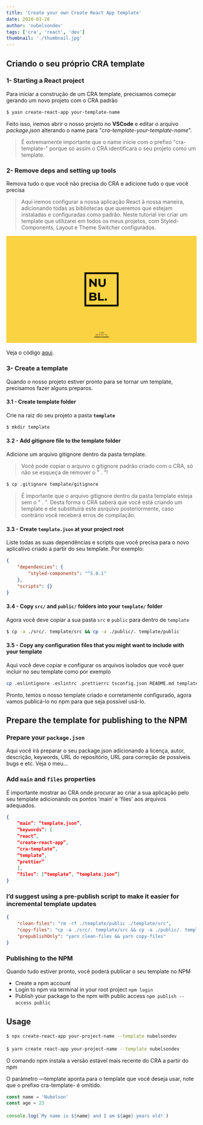 ```yaml
---
title: 'Create your own Create React App template'
date: 2020-03-20
author: 'nubelsondev'
tags: ['cra', 'react', 'dev']
thumbnail: './thumbnail.jpg'
---
```


## Criando o seu próprio CRA template

### 1- Starting a React project

Para iniciar a construção de um CRA template, precisamos começar gerando um novo projeto com o CRA padrão

```bash
$ yasn create-react-app your-template-name
```

Feito isso, iremos abrir o nosso projeto no **VSCode** e editar o arquivo _package.json_ alterando o name para "_cra-template-your-template-name_".

> É extremamente importante que o name inicie com o prefixo "cra-template-" porque só assim o CRA identificará o seu projeto como um template.

### 2- Remove deps and setting up tools

Remova tudo o que você não precisa do CRA e adicione tudo o que você precisa

> Aqui iremos configurar a nossa aplicação React à nossa maneira, adicionando todas as bibliotecas que queremos que estejam instaladas e configuradas como padrão. Neste tutorial irei criar um template que utilizarei em todos os meus projetos, com Styled-Components, Layout e Theme Switcher configurados.

![image](./thumbnail.jpg)

Veja o código [aqui](htpps://github.com/nubelsondev).

### 3- Create a template

Quando o nosso projeto estiver pronto para se tornar um template, precisamos fazer alguns preparos.

#### 3.1 - Create template folder

Crie na raiz do seu projeto a pasta **`template`**

```bash
$ mkdir template
```

#### 3.2 - Add gitignore file to the template folder

Adicione um arquivo gitignore dentro da pasta template.

> Você pode copiar o arquivo o gitignore padrão criado com o CRA, só não se esqueça de remover o " . "!

```bash
$ cp .gitignore template/gitignore
```

> É importante que o arquivo gitignore dentro da pasta template esteja sem o " . ". Desta forma o CRA saberá que você está criando um template e ele substituirá este asrquivo posteriormente, caso contrário você receberá erros de compilação.

#### 3.3 - Create `template.json` at your project root

Liste todas as suas dependências e scripts que você precisa para o novo aplicativo criado a partir do seu template. Por exemplo:

```json
{
    "dependencies": {
        "styled-components": "^5.0.1"
    },
    "scripts": {}
}
```

#### 3.4 - Copy `src/` and `public/` folders into your `template/` folder

Agora você deve copiar a sua pasta `src` e `public` para dentro de `template`

```bash
$ cp -a ./src/. template/src && cp -a ./public/. template/public
```

#### 3.5 - Copy any configuration files that you might want to include with your template

Aqui você deve copiar e configurar os arquivos isolados que você quer incluir no seu template como por exemplo

```bash
cp .eslintignore .eslintrc .prettierrc tsconfig.json README.md template/
```

Pronto, temos o nosso template criado e corretamente configurado, agora vamos publicá-lo no npm para que seja possível usá-lo.

## Prepare the template for publishing to the NPM

### Prepare your `package.json`

Aqui você irá preparar o seu package.json adicionando a licença, autor, descrição, keywords, URL do repositório, URL para correção de possíveis bugs e etc. Veja o meu...

### Add `main` and `files` properties

É importante mostrar ao CRA onde procurar ao criar a sua aplicação pelo seu template adicionando os pontos 'main' e 'files' aos arquivos adequados.

```json
{
    “main”: “template.json”,
    “keywords”: [
    “react”,
    “create-react-app”,
    “cra-template”,
    “template”,
    “prettier”
    ],
    “files”: [“template”, “template.json”]
}
```

### I’d suggest using a pre-publish script to make it easier for incremental template updates

```json
{
    "clean-files": "rm -rf ./template/public ./template/src",
    "copy-files": "cp -a ./src/. template/src && cp -a ./public/. template/public",
    "prepublishOnly": "yarn clean-files && yarn copy-files"
}
```

### Publishing to the NPM

Quando tudo estiver pronto, você poderá publicar o seu template no NPM

-   Create a npm account
-   Login to npm via terminal in your root project `npm login`
-   Publish your package to the npm with public access `npm publish --access public`

## Usage

```bash
$ npx create-react-app your-project-name --template nubelsondev

$ yarn create react-app your-project-name --template nubelsondev
```

O comando npm instala a versão estável mais recente do CRA a partir do npm

O parámetro —template aponta para o template que você deseja usar, note que o prefixo cra-template- é omitido.

```javascript
const name = 'Nubelson'
const age = 23

console.log(`My name is ${name} and I am ${age} years old!`)
```
